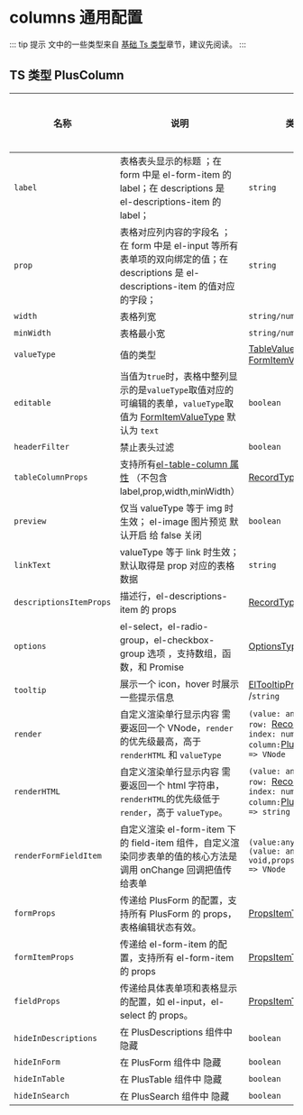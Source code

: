 # columns 通用配置

::: tip 提示
文中的一些类型来自 [基础 Ts 类型](/components/type.html)章节，建议先阅读。
:::

## TS 类型 PlusColumn

| 名称                    | 说明                                                                                                                                                              | 类型                                                                                                                                                                      | 默认值  | 是否必须 |
| ----------------------- | ----------------------------------------------------------------------------------------------------------------------------------------------------------------- | ------------------------------------------------------------------------------------------------------------------------------------------------------------------------- | ------- | -------- |
| `label`                 | 表格表头显示的标题 ；在 form 中是 el-form-item 的 label；在 descriptions 是 el-descriptions-item 的 label；                                                       | `string`                                                                                                                                                                  |         | 是       |
| `prop`                  | 表格对应列内容的字段名 ；在 form 中是 el-input 等所有表单项的双向绑定的值；在 descriptions 是 el-descriptions-item 的值对应的字段；                               | `string`                                                                                                                                                                  |         | 是       |
| `width`                 | 表格列宽                                                                                                                                                          | `string/number`                                                                                                                                                           |         | 否       |
| `minWidth`              | 表格最小宽                                                                                                                                                        | `string/number`                                                                                                                                                           |         | 否       |
| `valueType`             | 值的类型                                                                                                                                                          | [TableValueType](/components/type.html#tablevaluetype) / [FormItemValueType](/components/type.html#formitemvaluetype)                                                     |         | 否       |
| `editable`              | 当值为`true`时，表格中整列显示的是`valueType`取值对应的可编辑的表单，`valueType`取值为 [FormItemValueType](/components/type.html#formitemvaluetype) 默认为 `text` | `boolean`                                                                                                                                                                 | `false` | 否       |
| `headerFilter`          | 禁止表头过滤                                                                                                                                                      | `boolean`                                                                                                                                                                 | `false` | 否       |
| `tableColumnProps`      | 支持所有[el-table-column 属性](https://element-plus.org/zh-CN/component/table.html#table-column-%E5%B1%9E%E6%80%A7) （不包含 label,prop,width,minWidth）          | [RecordType](/components/type.html#recordtype)                                                                                                                            | `true`  | 否       |
| `preview`               | 仅当 valueType 等于 img 时生效； el-image 图片预览 默认开启 给 false 关闭                                                                                         | `boolean`                                                                                                                                                                 |         | 否       |
| `linkText`              | valueType 等于 link 时生效；默认取得是 prop 对应的表格数据                                                                                                        | `string`                                                                                                                                                                  |         | 否       |
| `descriptionsItemProps` | 描述行，el-descriptions-item 的 props                                                                                                                             | [RecordType](/components/type.html#recordtype)                                                                                                                            |         | 否       |
| `options`               | el-select，el-radio-group，el-checkbox-group 选项 ，支持数组，函数，和 Promise                                                                                    | [OptionsType](/components/type.html#optionstype)                                                                                                                          |         | 否       |
| `tooltip`               | 展示一个 icon，hover 时展示一些提示信息                                                                                                                           | [ElTooltipProps](https://element-plus.org/zh-CN/component/tooltip.html#attributes) /`string`                                                                              |         | 否       |
| `render`                | 自定义渲染单行显示内容 需要返回一个 VNode，`render`的优先级最高，高于`renderHTML` 和 `valueType`                                                                  | `(value: any, data:{ row: `[RecordType](/components/type.html#recordtype)`; index: number; column:`[PlusColumn](/components/config.html#ts-类型-pluscolumn)`}) => VNode`  |         | 否       |
| `renderHTML`            | 自定义渲染单行显示内容 需要返回一个 html 字符串，`renderHTML`的优先级低于`render`，高于 `valueType`。                                                             | `(value: any, data:{ row: `[RecordType](/components/type.html#recordtype)`; index: number; column:`[PlusColumn](/components/config.html#ts-类型-pluscolumn)`}) => string` |         | 否       |
| `renderFormFieldItem`   | 自定义渲染 el-form-item 下的 field-item 组件，自定义渲染同步表单的值的核心方法是调用 onChange 回调把值传给表单                                                    | `(value:any,onChange: (value: any) => void,props: any, ) => VNode`                                                                                                        |         | 否       |
| `formProps`             | 传递给 PlusForm 的配置，支持所有 PlusForm 的 props，表格编辑状态有效。                                                                                            | [PropsItemType](/components/type.html#propsitemtype)                                                                                                                      |         | 否       |
| `formItemProps`         | 传递给 el-form-item 的配置，支持所有 el-form-item 的 props                                                                                                        | [PropsItemType](/components/type.html#propsitemtype)                                                                                                                      |         | 否       |
| `fieldProps`            | 传递给具体表单项和表格显示的配置，如 el-input，el-select 的 props。                                                                                               | [PropsItemType](/components/type.html#propsitemtype)                                                                                                                      |         | 否       |
| `hideInDescriptions`    | 在 PlusDescriptions 组件中 隐藏                                                                                                                                   | `boolean`                                                                                                                                                                 | `false` | 否       |
| `hideInForm`            | 在 PlusForm 组件中 隐藏                                                                                                                                           | `boolean`                                                                                                                                                                 | `false` | 否       |
| `hideInTable`           | 在 PlusTable 组件中 隐藏                                                                                                                                          | `boolean`                                                                                                                                                                 | `false` | 否       |
| `hideInSearch`          | 在 PlusSearch 组件中 隐藏                                                                                                                                         | `boolean`                                                                                                                                                                 | `false` | 否       |
